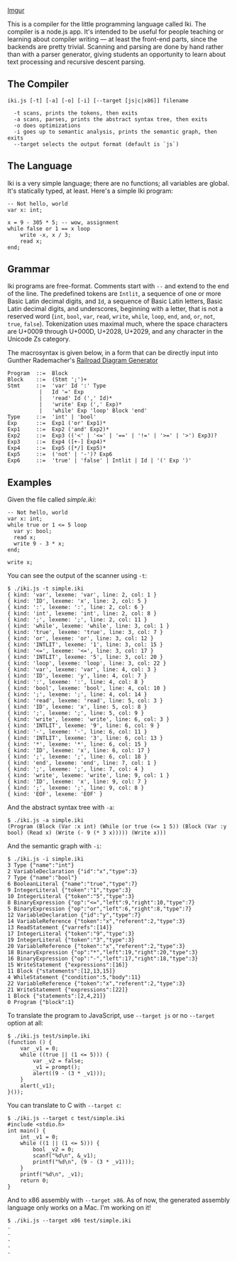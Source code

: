 [Imgur](http://i.imgur.com/Jh8PLLP.png)

This is a compiler for the little programming language called Iki. The compiler is a node.js app.  It's intended to be useful for people teaching or learning about compiler writing &mdash; at least the front-end parts, since the backends are pretty trivial. Scanning and parsing are done by hand rather than with a parser generator, giving students an opportunity to learn about text processing and recursive descent parsing.

## The Compiler

```
iki.js [-t] [-a] [-o] [-i] [--target [js|c|x86]] filename

  -t scans, prints the tokens, then exits
  -a scans, parses, prints the abstract syntax tree, then exits
  -o does optimizations
  -i goes up to semantic analysis, prints the semantic graph, then exits
  --target selects the output format (default is `js`)
```

## The Language

Iki is a very simple language; there are no functions; all variables are global.  It's statically typed, at least.  Here's a simple Iki program:

```
-- Not hello, world
var x: int;

x = 9 - 305 * 5; -- wow, assignment
while false or 1 == x loop
    write -x, x / 3;
    read x;
end;
```

## Grammar

Iki programs are free-format.  Comments start with `--` and extend to the end of the line.  The predefined tokens are `Intlit`, a sequence of one or more Basic Latin decimal digits, and `Id`, a sequence of Basic Latin letters, Basic Latin decimal digits, and underscores, beginning with a letter, that is not a reserved word (`int`, `bool`, `var`, `read`, `write`, `while`, `loop`, `end`, `and`, `or`, `not`, `true`, `false`).  Tokenization uses maximal much, where the space characters are U+0009 through U+000D, U+2028, U+2029, and any character in the Unicode Zs category.

The macrosyntax is given below, in a form that can be directly input into Gunther Rademacher's [Railroad Diagram Generator](http://www.bottlecaps.de/rr/ui)

```
Program  ::=  Block
Block    ::=  (Stmt ';')+
Stmt     ::=  'var' Id ':' Type
          |   Id '=' Exp
          |   'read' Id (',' Id)*
          |   'write' Exp (',' Exp)*
          |   'while' Exp 'loop' Block 'end'
Type     ::=  'int' | 'bool'
Exp      ::=  Exp1 ('or' Exp1)*
Exp1     ::=  Exp2 ('and' Exp2)*
Exp2     ::=  Exp3 (('<' | '<=' | '==' | '!=' | '>=' | '>') Exp3)?
Exp3     ::=  Exp4 ([+-] Exp4)*
Exp4     ::=  Exp5 ([*/] Exp5)*
Exp5     ::=  ('not' | '-')? Exp6
Exp6     ::=  'true' | 'false' | Intlit | Id | '(' Exp ')'
```

## Examples

Given the file called _simple.iki_:

```
-- Not hello, world
var x: int;
while true or 1 <= 5 loop
  var y: bool;
  read x;
  write 9 - 3 * x;
end;

write x;
```

You can see the output of the scanner using `-t`:

```
$ ./iki.js -t simple.iki 
{ kind: 'var', lexeme: 'var', line: 2, col: 1 }
{ kind: 'ID', lexeme: 'x', line: 2, col: 5 }
{ kind: ':', lexeme: ':', line: 2, col: 6 }
{ kind: 'int', lexeme: 'int', line: 2, col: 8 }
{ kind: ';', lexeme: ';', line: 2, col: 11 }
{ kind: 'while', lexeme: 'while', line: 3, col: 1 }
{ kind: 'true', lexeme: 'true', line: 3, col: 7 }
{ kind: 'or', lexeme: 'or', line: 3, col: 12 }
{ kind: 'INTLIT', lexeme: '1', line: 3, col: 15 }
{ kind: '<=', lexeme: '<=', line: 3, col: 17 }
{ kind: 'INTLIT', lexeme: '5', line: 3, col: 20 }
{ kind: 'loop', lexeme: 'loop', line: 3, col: 22 }
{ kind: 'var', lexeme: 'var', line: 4, col: 3 }
{ kind: 'ID', lexeme: 'y', line: 4, col: 7 }
{ kind: ':', lexeme: ':', line: 4, col: 8 }
{ kind: 'bool', lexeme: 'bool', line: 4, col: 10 }
{ kind: ';', lexeme: ';', line: 4, col: 14 }
{ kind: 'read', lexeme: 'read', line: 5, col: 3 }
{ kind: 'ID', lexeme: 'x', line: 5, col: 8 }
{ kind: ';', lexeme: ';', line: 5, col: 9 }
{ kind: 'write', lexeme: 'write', line: 6, col: 3 }
{ kind: 'INTLIT', lexeme: '9', line: 6, col: 9 }
{ kind: '-', lexeme: '-', line: 6, col: 11 }
{ kind: 'INTLIT', lexeme: '3', line: 6, col: 13 }
{ kind: '*', lexeme: '*', line: 6, col: 15 }
{ kind: 'ID', lexeme: 'x', line: 6, col: 17 }
{ kind: ';', lexeme: ';', line: 6, col: 18 }
{ kind: 'end', lexeme: 'end', line: 7, col: 1 }
{ kind: ';', lexeme: ';', line: 7, col: 4 }
{ kind: 'write', lexeme: 'write', line: 9, col: 1 }
{ kind: 'ID', lexeme: 'x', line: 9, col: 7 }
{ kind: ';', lexeme: ';', line: 9, col: 8 }
{ kind: 'EOF', lexeme: 'EOF' }
```

And the abstract syntax tree with `-a`:

```
$ ./iki.js -a simple.iki 
(Program (Block (Var :x int) (While (or true (<= 1 5)) (Block (Var :y bool) (Read x) (Write (- 9 (* 3 x))))) (Write x)))

```

And the semantic graph with `-i`:

```
$ ./iki.js -i simple.iki 
3 Type {"name":"int"}
2 VariableDeclaration {"id":"x","type":3}
7 Type {"name":"bool"}
6 BooleanLiteral {"name":"true","type":7}
9 IntegerLiteral {"token":"1","type":3}
10 IntegerLiteral {"token":"5","type":3}
8 BinaryExpression {"op":"<=","left":9,"right":10,"type":7}
5 BinaryExpression {"op":"or","left":6,"right":8,"type":7}
12 VariableDeclaration {"id":"y","type":7}
14 VariableReference {"token":"x","referent":2,"type":3}
13 ReadStatement {"varrefs":[14]}
17 IntegerLiteral {"token":"9","type":3}
19 IntegerLiteral {"token":"3","type":3}
20 VariableReference {"token":"x","referent":2,"type":3}
18 BinaryExpression {"op":"*","left":19,"right":20,"type":3}
16 BinaryExpression {"op":"-","left":17,"right":18,"type":3}
15 WriteStatement {"expressions":[16]}
11 Block {"statements":[12,13,15]}
4 WhileStatement {"condition":5,"body":11}
22 VariableReference {"token":"x","referent":2,"type":3}
21 WriteStatement {"expressions":[22]}
1 Block {"statements":[2,4,21]}
0 Program {"block":1}
```

To translate the program to JavaScript, use `--target js` or no `--target` option at all:

```
$ ./iki.js test/simple.iki 
(function () {
    var _v1 = 0;
    while ((true || (1 <= 5))) {
        var _v2 = false;
        _v1 = prompt();
        alert((9 - (3 * _v1)));
    }
    alert(_v1);
}());
```

You can translate to C with `--target c`:

```
$ ./iki.js --target c test/simple.iki 
#include <stdio.h>
int main() {
    int _v1 = 0;
    while ((1 || (1 <= 5))) {
        bool _v2 = 0;
        scanf("%d\n", &_v1);
        printf("%d\n", (9 - (3 * _v1)));
    }
    printf("%d\n", _v1);
    return 0;
}
```

And to x86 assembly with `--target x86`.  As of now, the generated assembly language only works on a Mac.  I'm working on it!

```
$ ./iki.js --target x86 test/simple.iki 
.
.
.
.
.
```
